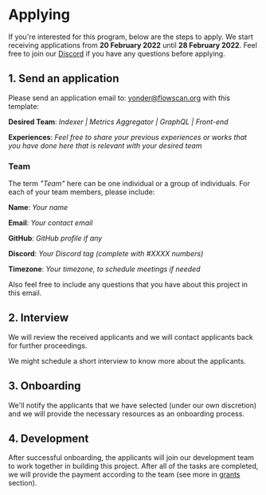 # Applying

If you're interested for this program, below are the steps to apply. We start receiving applications from **20 February 2022** until **28 February 2022**. Feel free to join our [Discord](https://discord.gg/2SbW3ZaynS) if you have any questions before applying.

## 1. Send an application

Please send an application email to: yonder@flowscan.org with this template:

**Desired Team**: *Indexer | Metrics Aggregator | GraphQL | Front-end*

**Experiences**: *Feel free to share your previous experiences or works that you have done here that is relevant with your desired team*

### Team 

The term _"Team"_ here can be one individual or a group of individuals. For each of your team members, please include: 

**Name**: *Your name*

**Email**: *Your contact email*

**GitHub**: *GitHub profile if any*

**Discord**: *Your Discord tag (complete with #XXXX numbers)* 

**Timezone**: *Your timezone, to schedule meetings if needed*

Also feel free to include any questions that you have about this project in this email.

## 2. Interview

We will review the received applicants and we will contact applicants back for further proceedings. 

We might schedule a short interview to know more about the applicants. 

## 3. Onboarding 

We'll notify the applicants that we have selected (under our own discretion) and we will provide the necessary resources as an onboarding process. 

## 4. Development 

After successful onboarding, the applicants will join our development team to work together in building this project. After all of the tasks are completed, we will provide the payment according to the team (see more in [grants](grants.md) section).